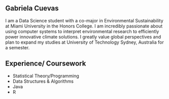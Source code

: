 ## Gabriela Cuevas

I am a Data Science student with a co-major in Environmental Sustainability at Miami University in the Honors College. I am incredibly passionate about using computer systems to interpret environmental research to efficiently power innovative climate solutions. I greatly value global perspectives and plan to expand my  studies at University of Technology Sydney, Australia for a semester.

## Experience/ Coursework
- Statistical Theory/Programming
- Data Structures & Algorithms
- Java
- R

